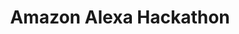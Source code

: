 ---
title: Amazon Alexa Hackathon
excerpt: Created an app program leveraging Alexa Skills Kit that verbally communicates and provides answers to the user.
image: ~/assets/images/alexa-square.png
# permalink: "https://github.com/yshin4/amazon-alexa"
tags:
  - astro
  - tailwind css
---